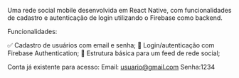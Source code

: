 Uma rede social mobile desenvolvida em React Native, com funcionalidades de cadastro e autenticação de login utilizando o Firebase como backend.

Funcionalidades:

✅ Cadastro de usuários com email e senha;
🔐 Login/autenticação com Firebase Authentication;
👥 Estrutura básica para um feed de rede social;                       

 
Conta já existente para acesso: Email: usuario@gmail.com  Senha:1234

 
